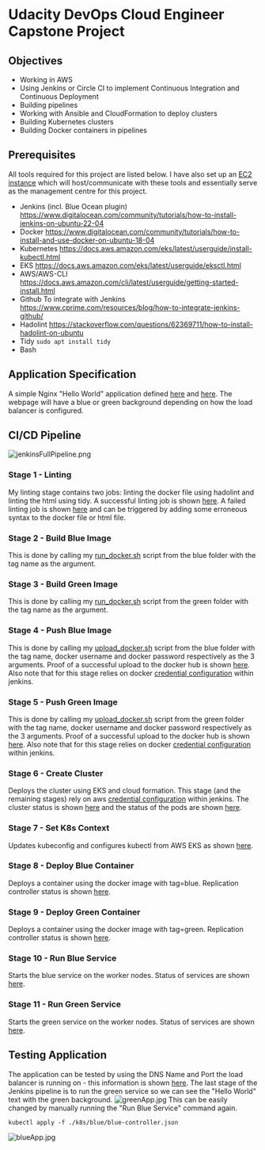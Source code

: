 # Udacity DevOps Cloud Engineer Capstone Project


## Objectives

- Working in AWS
- Using Jenkins or Circle CI to implement Continuous Integration and Continuous Deployment
- Building pipelines
- Working with Ansible and CloudFormation to deploy clusters
- Building Kubernetes clusters
- Building Docker containers in pipelines


## Prerequisites

All tools required for this project are listed below. I have also set up an [EC2 instance](screenshots/ec2Inst.jpg) which will host/communicate with these tools and essentially serve as the management centre for this project.
- Jenkins (incl. Blue Ocean plugin)
https://www.digitalocean.com/community/tutorials/how-to-install-jenkins-on-ubuntu-22-04
- Docker
https://www.digitalocean.com/community/tutorials/how-to-install-and-use-docker-on-ubuntu-18-04
- Kubernetes
https://docs.aws.amazon.com/eks/latest/userguide/install-kubectl.html
- EKS
https://docs.aws.amazon.com/eks/latest/userguide/eksctl.html
- AWS/AWS-CLI
https://docs.aws.amazon.com/cli/latest/userguide/getting-started-install.html
- Github
To integrate with Jenkins https://www.cprime.com/resources/blog/how-to-integrate-jenkins-github/
- Hadolint
https://stackoverflow.com/questions/62369711/how-to-install-hadolint-on-ubuntu
- Tidy
```sudo apt install tidy```
- Bash


## Application Specification

A simple Nginx "Hello World" application defined [here](k8s/blue/index.html) and [here](k8s/green/index.html). The webpage will have a blue or green background depending on how the load balancer is configured.

## CI/CD Pipeline

![jenkinsFullPipeline.png](screenshots/jenkinsFullPipeline.jpg)

### Stage 1 - Linting

My linting stage contains two jobs: linting the docker file using hadolint and linting the html using tidy. A successful linting job is shown [here](screenshots/lintingSuccess.jpg). A failed linting job is shown [here](screenshots/lintingFailure.jpg) and can be triggered by adding some erroneous syntax to the docker file or html file.

### Stage 2 - Build Blue Image

This is done by calling my [run_docker.sh](scripts/run_docker.sh) script from the blue folder with the tag name as the argument.

### Stage 3 - Build Green Image

This is done by calling my [run_docker.sh](scripts/run_docker.sh) script from the green folder with the tag name as the argument.

### Stage 4 - Push Blue Image

This is done by calling my [upload_docker.sh](scripts/upload_docker.sh) script from the blue folder with the tag name, docker username and docker password respectively as the 3 arguments. Proof of a successful upload to the docker hub is shown [here](screenshots/dockerUpload.jpg). Also note that for this stage relies on docker [credential configuration](screenshots/jenkinsCreds.jpg) within jenkins.

### Stage 5 - Push Green Image

This is done by calling my [upload_docker.sh](scripts/upload_docker.sh) script from the green folder with the tag name, docker username and docker password respectively as the 3 arguments. Proof of a successful upload to the docker hub is shown [here](screenshots/dockerUpload.jpg). Also note that for this stage relies on docker [credential configuration](screenshots/jenkinsCreds.jpg) within jenkins.

### Stage 6 - Create Cluster

Deploys the cluster using EKS and cloud formation. This stage (and the remaining stages) rely on aws [credential configuration](screenshots/jenkinsCreds.jpg) within jenkins. The cluster status is shown [here](eksCluster.jpg) and the status of the pods are shown [here](screenshots/k8Resources.jpg).

### Stage 7 - Set K8s Context

Updates kubeconfig and configures kubectl from AWS EKS as shown [here](screenshots/configK8s.jpg).

### Stage 8 - Deploy Blue Container

Deploys a container using the docker image with tag=blue. Replication controller status is shown [here](screenshots/k8Resources.jpg).

### Stage 9 - Deploy Green Container

Deploys a container using the docker image with tag=green. Replication controller status is shown [here](screenshots/k8Resources.jpg).

### Stage 10 - Run Blue Service

Starts the blue service on the worker nodes. Status of services are shown [here](screenshots/k8Resources.jpg).

### Stage 11 - Run Green Service

Starts the green service on the worker nodes. Status of services are shown [here](screenshots/k8Resources.jpg).


## Testing Application

The application can be tested by using the DNS Name and Port the load balancer is running on - this information is shown [here](screenshots/loadBalancer.jpg). The last stage of the Jenkins pipeline is to run the green service so we can see the "Hello World" text with the green background.
![greenApp.jpg](screenshots/greenApp.jpg)
This can be easily changed by manually running the "Run Blue Service" command again.
```
kubectl apply -f ./k8s/blue/blue-controller.json
```
![blueApp.jpg](screenshots/blueApp.jpg)

